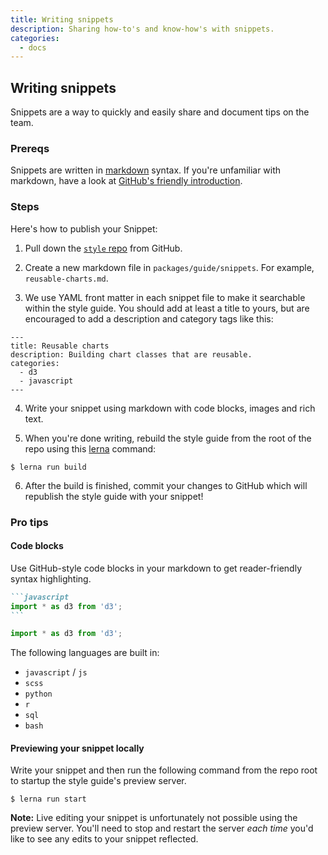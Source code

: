 ```yaml
---
title: Writing snippets
description: Sharing how-to's and know-how's with snippets.
categories:
  - docs
---
```


## Writing snippets

Snippets are a way to quickly and easily share and document tips on the team.


### Prereqs

Snippets are written in [markdown](https://www.markdownguide.org/) syntax. If you're unfamiliar with markdown, have a look at [GitHub's friendly introduction](https://guides.github.com/features/mastering-markdown/).

### Steps

Here's how to publish your Snippet:

1. Pull down the [`style` repo](https://github.com/reuters-graphics) from GitHub.

2. Create a new markdown file in `packages/guide/snippets`. For example, `reusable-charts.md`.

3. We use YAML front matter in each snippet file to make it searchable within the style guide. You should add at least a title to yours, but are encouraged to add a description and category tags like this:

  ```
  ---
  title: Reusable charts
  description: Building chart classes that are reusable.
  categories:
    - d3
    - javascript
  ---

  ```

4. Write your snippet using markdown with code blocks, images and rich text.

5. When you're done writing, rebuild the style guide from the root of the repo using this [lerna](https://lerna.js.org/) command:

  ```
  $ lerna run build
  ```

6. After the build is finished, commit your changes to GitHub which will republish the style guide with your snippet!

### Pro tips

#### Code blocks

Use GitHub-style code blocks in your markdown to get reader-friendly syntax highlighting.


~~~markdown
```javascript
import * as d3 from 'd3';
```
~~~


```javascript
import * as d3 from 'd3';

```

The following languages are built in:
- `javascript` / `js`
- `scss`
- `python`
- `r`
- `sql`
- `bash`

#### Previewing your snippet locally

Write your snippet and then run the following command from the repo root to startup the style guide's preview server.

```
$ lerna run start
```

**Note:** Live editing your snippet is unfortunately not possible using the preview server. You'll need to stop and restart the server *each time* you'd like to see any edits to your snippet reflected.
